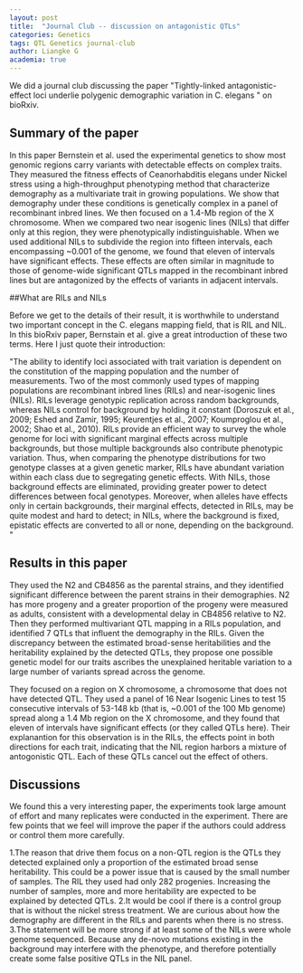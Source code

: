 ```yaml
---
layout: post
title:  "Journal Club -- discussion on antagonistic QTLs"
categories: Genetics
tags: QTL Genetics journal-club
author: Liangke G
academia: true
---
```


We did a journal club discussing the paper "Tightly-linked antagonistic-effect loci underlie polygenic demographic variation in C. elegans " on bioRxiv.

## Summary of the paper 
In this paper Bernstein et al. used the experimental genetics to show most genomic regions carry variants with detectable effects on complex traits. They measured the fitness effects of Ceanorhabditis elegans under Nickel stress using a high-throughput phenotyping method that characterize demography as a multivariate trait in growing populations. 
We show that demography under these conditions is genetically complex in a panel of recombinant inbred lines. We then focused on a 1.4-Mb region of the X chromosome. When we compared two near isogenic lines (NILs) that differ only at this region, they were phenotypically indistinguishable. When we used additional NILs to subdivide the region into fifteen intervals, each encompassing ~0.001 of the genome, we found that eleven of intervals have significant effects. These effects are often similar in magnitude to those of genome-wide significant QTLs mapped in the recombinant inbred lines but are antagonized by the effects of variants in adjacent intervals. 

##What are RILs and NILs

Before we get to the details of their result, it is worthwhile to understand two important concept in the C. elegans mapping field, that is RIL and NIL. In this bioRxiv paper, Bernstain et al. give a great introduction of these two terms. Here I just quote their introduction:

"The ability to identify loci associated with trait variation is dependent on the constitution of the mapping population and the number of measurements. Two of the most commonly used types of mapping populations are recombinant inbred lines (RILs) and near-isogenic lines (NILs). RILs leverage genotypic replication across random backgrounds, whereas NILs control for background by holding it constant (Doroszuk et al., 2009; Eshed and Zamir, 1995; Keurentjes et al., 2007; Koumproglou et al., 2002; Shao et al., 2010). RILs provide an efficient way to survey the whole genome for loci with significant marginal effects across multiple backgrounds, but those multiple backgrounds also contribute phenotypic variation. Thus, when comparing the phenotype distributions for two genotype classes at a given genetic marker, RILs have abundant variation within each class due to segregating genetic effects. With NILs, those background effects are eliminated, providing greater power to detect differences between focal genotypes. Moreover, when alleles have effects only in certain backgrounds, their marginal effects, detected in RILs, may be quite modest and hard to detect; in NILs, where the background is fixed, epistatic effects are converted to all or none, depending on the background. "

## Results in this paper

They used the N2 and CB4856 as the parental strains, and they identified significant difference between the parent strains in their demographies. N2 has more progeny and a greater proportion of the progeny were measured as adults, consistent with a developmental delay in CB4856 relative to N2. Then they performed multivariant QTL mapping in a RILs population, and identified 7 QTLs that influent the demography in the RILs.  Given the discrepancy between the estimated broad-sense heritabilities and the heritability explained by the detected QTLs, they propose one possible genetic model for our traits ascribes the unexplained heritable variation to a large number of variants spread across the genome. 

They focused on a region on X chromosome, a chromosome that does not have detected QTL. They used a panel of 16 Near Isogenic Lines to test 15 consecutive intervals of 53-148 kb (that is, ~0.001 of the 100 Mb genome) spread along a 1.4 Mb region on the X chromosome, and they found that eleven of intervals have significant effects (or they called QTLs here). Their explanantion for this observation is in the RILs, the effects point in both directions for each trait, indicating that the NIL region harbors a mixture of antogonistic QTL. Each of these QTLs cancel out the effect of others.  

## Discussions 
We found this a very interesting paper, the experiments took large amount of effort and many replicates were conducted in the experiment. There are few points that we feel will improve the paper if the authors could address or control them more carefully. 

1.The reason that drive them focus on a non-QTL region is the QTLs they detected explained only a proportion of the estimated broad sense heritability. This could be a power issue that is caused by the small number of samples. The RIL they used had only 282 progenies. Increasing the number of samples, more and more heritability are expected to be explained by detected QTLs. 
2.It would be cool if there is a control group that is without the nickel stress treatment. We are curious about how the demography are different in the RILs and parents when there is no stress.
3.The statement will be more strong if at least some of the NILs were whole genome sequenced. Because any de-novo mutations existing in the background may interfere with the phenotype, and therefore potentially create some false positive QTLs in the NIL panel. 
